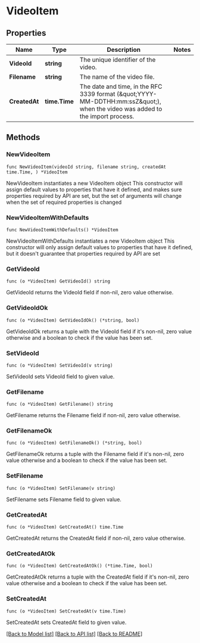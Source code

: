 # VideoItem

## Properties

Name | Type | Description | Notes
------------ | ------------- | ------------- | -------------
**VideoId** | **string** | The unique identifier of the video. | 
**Filename** | **string** | The name of the video file. | 
**CreatedAt** | **time.Time** | The date and time, in the RFC 3339 format (\&quot;YYYY-MM-DDTHH:mm:ssZ\&quot;), when the video was added to the import process. | 

## Methods

### NewVideoItem

`func NewVideoItem(videoId string, filename string, createdAt time.Time, ) *VideoItem`

NewVideoItem instantiates a new VideoItem object
This constructor will assign default values to properties that have it defined,
and makes sure properties required by API are set, but the set of arguments
will change when the set of required properties is changed

### NewVideoItemWithDefaults

`func NewVideoItemWithDefaults() *VideoItem`

NewVideoItemWithDefaults instantiates a new VideoItem object
This constructor will only assign default values to properties that have it defined,
but it doesn't guarantee that properties required by API are set

### GetVideoId

`func (o *VideoItem) GetVideoId() string`

GetVideoId returns the VideoId field if non-nil, zero value otherwise.

### GetVideoIdOk

`func (o *VideoItem) GetVideoIdOk() (*string, bool)`

GetVideoIdOk returns a tuple with the VideoId field if it's non-nil, zero value otherwise
and a boolean to check if the value has been set.

### SetVideoId

`func (o *VideoItem) SetVideoId(v string)`

SetVideoId sets VideoId field to given value.


### GetFilename

`func (o *VideoItem) GetFilename() string`

GetFilename returns the Filename field if non-nil, zero value otherwise.

### GetFilenameOk

`func (o *VideoItem) GetFilenameOk() (*string, bool)`

GetFilenameOk returns a tuple with the Filename field if it's non-nil, zero value otherwise
and a boolean to check if the value has been set.

### SetFilename

`func (o *VideoItem) SetFilename(v string)`

SetFilename sets Filename field to given value.


### GetCreatedAt

`func (o *VideoItem) GetCreatedAt() time.Time`

GetCreatedAt returns the CreatedAt field if non-nil, zero value otherwise.

### GetCreatedAtOk

`func (o *VideoItem) GetCreatedAtOk() (*time.Time, bool)`

GetCreatedAtOk returns a tuple with the CreatedAt field if it's non-nil, zero value otherwise
and a boolean to check if the value has been set.

### SetCreatedAt

`func (o *VideoItem) SetCreatedAt(v time.Time)`

SetCreatedAt sets CreatedAt field to given value.



[[Back to Model list]](../README.md#documentation-for-models) [[Back to API list]](../README.md#documentation-for-api-endpoints) [[Back to README]](../README.md)


